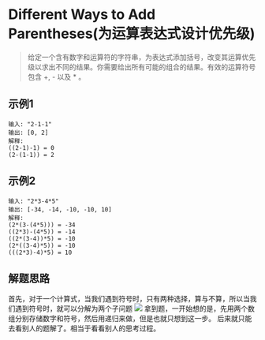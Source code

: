 # Different Ways to Add Parentheses(为运算表达式设计优先级)
> 给定一个含有数字和运算符的字符串，为表达式添加括号，改变其运算优先级以求出不同的结果。你需要给出所有可能的组合的结果。有效的运算符号包含 +, - 以及 * 。

## 示例1
```
输入: "2-1-1"
输出: [0, 2]
解释: 
((2-1)-1) = 0 
(2-(1-1)) = 2
```
## 示例2
```
输入: "2*3-4*5"
输出: [-34, -14, -10, -10, 10]
解释: 
(2*(3-(4*5))) = -34 
((2*3)-(4*5)) = -14 
((2*(3-4))*5) = -10 
(2*((3-4)*5)) = -10 
(((2*3)-4)*5) = 10
```
## 解题思路

首先，对于一个计算式，当我们遇到符号时，只有两种选择，算与不算，所以当我们遇到符号时，就可以分解为两个子问题
![](https://mermaidjs.github.io/mermaid-live-editor/#/view/eyJjb2RlIjoiZ3JhcGggTFJcbkFbMiszKjVdIC0tPiB85Yqg5Y-35ZCO6L-Q566XLOWImei_m-ihjOW3puWPs-mAkuW9kuWKoOWPt-W3pui-ueWSjOWPs-i-ueeahHxCW1wiMisoMyo1KVwiXVxuQVsyKzMqNV0gLS0-IHzliqDlj7flhYjov5Dnrpcs5YiZ57un57ut6YGN5Y6G5Yiw5LiL5LiA5Liq5pWwfENbXCIoMiszKSo1XCJdIFxuXG5cbiIsIm1lcm1haWQiOnsidGhlbWUiOiJkZWZhdWx0In19)
拿到题，一开始想的是，先用两个数组分别存储数字和符号，然后用递归来做，但是也就只想到这一步。 后来就只能去看别人的题解了。相当于看看别人的思考过程。
